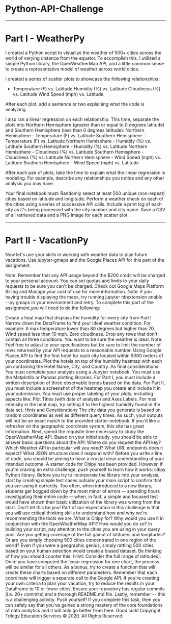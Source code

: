 # Python-API-Challenge
-------------------------
# Part I - WeatherPy 

I created a Python script to visualize the weather of 500+ cities across the world of varying distance from the equator. To accomplish this, I utilized a simple Python library, the OpenWeatherMap API, and a little common sense to create a representative model of weather across world cities. 

I created a series of scatter plots to showcase the following relationships:
- Temperature (F) vs. Latitude Humidity (%) vs. Latitude Cloudiness (%) vs. Latitude Wind Speed (mph) vs. Latitude

After each plot, add a sentence or two explaining what the code is analyzing. 

I also ran a linear regression on each relationship. This time, separate the plots into Northern Hemisphere (greater than or equal to 0 degrees latitude) and Southern Hemisphere (less than 0 degrees latitude):
Northern Hemisphere - Temperature (F) vs. Latitude Southern Hemisphere - Temperature (F) vs. Latitude Northern Hemisphere - Humidity (%) vs. Latitude Southern Hemisphere - Humidity (%) vs. Latitude Northern Hemisphere - Cloudiness (%) vs. Latitude Southern Hemisphere - Cloudiness (%) vs. Latitude Northern Hemisphere - Wind Speed (mph) vs. Latitude Southern Hemisphere - Wind Speed (mph) vs. Latitude

After each pair of plots, take the time to explain what the linear regression is modeling. For example, describe any relationships you notice and any other analysis you may have. 

Your final notebook must:
Randomly select at least 500 unique (non-repeat) cities based on latitude and longitude. Perform a weather check on each of the cities using a series of successive API calls. Include a print log of each city as it's being processed with the city number and city name. Save a CSV of all retrieved data and a PNG image for each scatter plot.

--------------------------------------
# Part II - VacationPy 
Now let's use your skills in working with weather data to plan future vacations. Use jupyter-gmaps and the Google Places API for this part of the assignment.

Note: Remember that any API usage beyond the $200 credit will be charged to your personal account. You can set quotas and limits to your daily requests to be sure you can't be charged. Check out Google Maps Platform Billing and Manage your cost of use for more information.
Note: if you having trouble displaying the maps, try running jupyter nbextension enable --py gmaps in your environment and retry.
To complete this part of the assignment,you will need to do the following:

Create a heat map that displays the humidity for every city from Part I.
Narrow down the DataFrame to find your ideal weather condition. For example:
A max temperature lower than 80 degrees but higher than 70.
Wind speed less than 10 mph.
Zero cloudiness.
Drop any rows that don't contain all three conditions. You want to be sure the weather is ideal.
Note: Feel free to adjust to your specifications but be sure to limit the number of rows returned by your API requests to a reasonable number.
Using Google Places API to find the first hotel for each city located within 5000 meters of your coordinates.
Plot the hotels on top of the humidity heatmap with each pin containing the Hotel Name, City, and Country.
As final considerations:
You must complete your analysis using a Jupyter notebook. You must use the Matplotlib or Pandas plotting libraries. For Part I, you must include a written description of three observable trends based on the data. For Part II, you must include a screenshot of the heatmap you create and include it in your submission. You must use proper labeling of your plots, including aspects like: Plot Titles (with date of analysis) and Axes Labels. For max intensity in the heat map, try setting it to the highest humidity found in the data set.
Hints and Considerations
The city data you generate is based on random coordinates as well as different query times. As such, your outputs will not be an exact match to the provided starter notebook.
If you'd like a refresher on the geographic coordinate system, this site has great information.
Next, spend the requisite time necessary to study the OpenWeatherMap API. Based on your initial study, you should be able to answer basic questions about the API: Where do you request the API key? Which Weather API in particular will you need? What URL endpoints does it expect? What JSON structure does it respond with? Before you write a line of code, you should be aiming to have a crystal clear understanding of your intended outcome.
A starter code for Citipy has been provided. However, if you're craving an extra challenge, push yourself to learn how it works: citipy Python library. Before you try to incorporate the library into your analysis, start by creating simple test cases outside your main script to confirm that you are using it correctly. Too often, when introduced to a new library, students get bogged down by the most minor of errors -- spending hours investigating their entire code -- when, in fact, a simple and focused test would have shown their basic utilization of the library was wrong from the start. Don't let this be you!
Part of our expectation in this challenge is that you will use critical thinking skills to understand how and why we're recommending the tools we are. What is Citipy for? Why would you use it in conjunction with the OpenWeatherMap API? How would you do so?
In building your script, pay attention to the cities you are using in your query pool. Are you getting coverage of the full gamut of latitudes and longitudes? Or are you simply choosing 500 cities concentrated in one region of the world? Even if you were a geographic genius, simply rattling 500 cities based on your human selection would create a biased dataset. Be thinking of how you should counter this. (Hint: Consider the full range of latitudes).
Once you have computed the linear regression for one chart, the process will be similar for all others. As a bonus, try to create a function that will create these charts based on different parameters.
Remember that each coordinate will trigger a separate call to the Google API. If you're creating your own criteria to plan your vacation, try to reduce the results in your DataFrame to 10 or fewer cities.
Ensure your repository has regular commits (i.e. 20+ commits) and a thorough README.md file.
Lastly, remember -- this is a challenging activity. Push yourself! If you complete this task, then you can safely say that you've gained a strong mastery of the core foundations of data analytics and it will only go better from here. Good luck!
Copyright Trilogy Education Services © 2020. All Rights Reserved.
